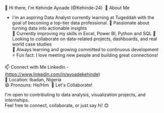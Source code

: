 👋 Hi there, I'm Kehinde Ayoade (@Kehinde-24)
‎
‎🚀 About Me

- I'm an aspiring Data Analyst currently learning at Tugeddah with the goal of becoming a top-tier data professional.
🔎 Passionate about turning data into actionable insights  
🌱 Currently improving my skills in Excel, Power BI, Python and SQL
🤝 Looking to collaborate on data-related projects, dashboards, and real world case studies  
🧠 Always learning and growing committed to continuous development  
⚡ Fun fact: I love meeting new people and building great connections!

‎‎📫 Connect with Me
LinkedIn - (https://www.linkedin.com/in/ayoadekehinde)  
‎📍 Location: Ibadan, Nigeria  
‎😄 Pronouns: He/Him
‎
‎🤝 Let's Collaborate!

‎I'm open to contributing to data analysis, visualization projects, and internships.  
‎Feel free to connect, collaborate, or just say hi! 😊
‎

<!---
Kehinde-24/Kehinde-24 is a ✨ special ✨ repository because its `README.md` (this file) appears on your GitHub profile.
You can click the Preview link to take a look at your changes.
--->
